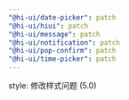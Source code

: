 ```yaml
---
"@hi-ui/date-picker": patch
"@hi-ui/hiui": patch
"@hi-ui/message": patch
"@hi-ui/notification": patch
"@hi-ui/pop-confirm": patch
"@hi-ui/time-picker": patch
---
```


style: 修改样式问题 (5.0)
